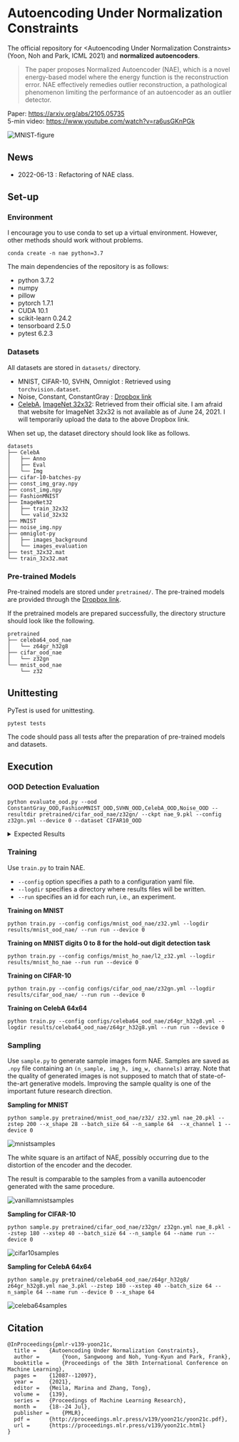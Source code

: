# Autoencoding Under Normalization Constraints

The official repository for &lt;Autoencoding Under Normalization Constraints> (Yoon, Noh and Park, ICML 2021) and **normalized autoencoders**.

> The paper proposes Normalized Autoencoder (NAE), which is a novel energy-based model where the energy function is the reconstruction error. NAE effectively remedies outlier reconstruction, a pathological phenomenon limiting the performance of an autoencoder as an outlier detector.

Paper: https://arxiv.org/abs/2105.05735  
5-min video: https://www.youtube.com/watch?v=ra6usGKnPGk


![MNIST-figure](assets/fig_mnist_recon_with_box_v2.png)

## News

* 2022-06-13 : Refactoring of NAE class.  


## Set-up

### Environment

I encourage you to use conda to set up a virtual environment. However, other methods should work without problems.
```
conda create -n nae python=3.7
```

The main dependencies of the repository is as follows:

- python 3.7.2
- numpy
- pillow
- pytorch 1.7.1
- CUDA 10.1
- scikit-learn 0.24.2
- tensorboard 2.5.0
- pytest 6.2.3


### Datasets

All datasets are stored in `datasets/` directory.

- MNIST, CIFAR-10, SVHN, Omniglot : Retrieved using `torchvision.dataset`.
- Noise, Constant, ConstantGray : [Dropbox link](https://www.dropbox.com/sh/u41ewgwujuvqvpm/AABM6YbklJFAruczJPhBWNwZa?dl=0)
- [CelebA](https://mmlab.ie.cuhk.edu.hk/projects/CelebA.html), [ImageNet 32x32](http://image-net.org/small/download.php): Retrieved from their official site. I am afraid that website for ImageNet 32x32 is not available as of June 24, 2021. I will temporarily upload the data to the above Dropbox link.

When set up, the dataset directory should look like as follows.

```
datasets
├── CelebA
│   ├── Anno
│   ├── Eval
│   └── Img
├── cifar-10-batches-py
├── const_img_gray.npy
├── const_img.npy
├── FashionMNIST
├── ImageNet32
│   ├── train_32x32
│   └── valid_32x32
├── MNIST
├── noise_img.npy
├── omniglot-py
│   ├── images_background
│   └── images_evaluation
├── test_32x32.mat
└── train_32x32.mat

```

### Pre-trained Models

Pre-trained models are stored under `pretrained/`. The pre-trained models are provided through the [Dropbox link](https://www.dropbox.com/sh/u41ewgwujuvqvpm/AABM6YbklJFAruczJPhBWNwZa?dl=0).

If the pretrained models are prepared successfully, the directory structure should look like the following.

```
pretrained
├── celeba64_ood_nae
│   └── z64gr_h32g8
├── cifar_ood_nae
│   └── z32gn
└── mnist_ood_nae
    └── z32
```

## Unittesting

PyTest is used for unittesting.

```
pytest tests
```

The code should pass all tests after the preparation of pre-trained models and datasets.

## Execution 

### OOD Detection Evaluation

```
python evaluate_ood.py --ood ConstantGray_OOD,FashionMNIST_OOD,SVHN_OOD,CelebA_OOD,Noise_OOD --resultdir pretrained/cifar_ood_nae/z32gn/ --ckpt nae_9.pkl --config z32gn.yml --device 0 --dataset CIFAR10_OOD
```

<details>
  <summary>Expected Results</summary>

  ```
  OOD Detection Results in AUC
  ConstantGray_OOD:0.9632
  FashionMNIST_OOD:0.8193
  SVHN_OOD:0.9196
  CelebA_OOD:0.8873
  Noise_OOD:1.0000
  ```
</details>


### Training

Use `train.py` to train NAE. 
* `--config` option specifies a path to a configuration yaml file.
* `--logdir` specifies a directory where results files will be written.
* `--run` specifies an id for each run, i.e., an experiment.

**Training on MNIST**
```
python train.py --config configs/mnist_ood_nae/z32.yml --logdir results/mnist_ood_nae/ --run run --device 0
```

**Training on MNIST digits 0 to 8 for the hold-out digit detection task**
```
python train.py --config configs/mnist_ho_nae/l2_z32.yml --logdir results/mnist_ho_nae --run run --device 0
```

**Training on CIFAR-10**
```
python train.py --config configs/cifar_ood_nae/z32gn.yml --logdir results/cifar_ood_nae/ --run run --device 0
```

**Training on CelebA 64x64**
```
python train.py --config configs/celeba64_ood_nae/z64gr_h32g8.yml --logdir results/celeba64_ood_nae/z64gr_h32g8.yml --run run --device 0
```


### Sampling

Use `sample.py` to generate sample images form NAE. Samples are saved as `.npy` file containing an `(n_sample, img_h, img_w, channels)` array.
Note that the quality of generated images is not supposed to match that of state-of-the-art generative models. Improving the sample quality is one of the important future research direction.

**Sampling for MNIST**

```
python sample.py pretrained/mnist_ood_nae/z32/ z32.yml nae_20.pkl --zstep 200 --x_shape 28 --batch_size 64 --n_sample 64  --x_channel 1 --device 0
```

![mnistsamples](assets/mnistsamples.png)

The white square is an artifact of NAE, possibly occurring due to the distortion of the encoder and the decoder.

The result is comparable to the samples from a vanilla autoencoder generated with the same procedure.

![vanillamnistsamples](assets/vanilla_ae_mnistsamples.png)


**Sampling for CIFAR-10**
```
python sample.py pretrained/cifar_ood_nae/z32gn/ z32gn.yml nae_8.pkl --zstep 180 --xstep 40 --batch_size 64 --n_sample 64 --name run --device 0
```

![cifar10samples](assets/cifar10samples.png)

**Sampling for CelebA 64x64**
```
python sample.py pretrained/celeba64_ood_nae/z64gr_h32g8/ z64gr_h32g8.yml nae_3.pkl --zstep 180 --xstep 40 --batch_size 64 --n_sample 64 --name run --device 0 --x_shape 64
```


![celeba64samples](assets/celeba64samples.png)



## Citation


```
@InProceedings{pmlr-v139-yoon21c,
  title = 	 {Autoencoding Under Normalization Constraints},
  author =       {Yoon, Sangwoong and Noh, Yung-Kyun and Park, Frank},
  booktitle = 	 {Proceedings of the 38th International Conference on Machine Learning},
  pages = 	 {12087--12097},
  year = 	 {2021},
  editor = 	 {Meila, Marina and Zhang, Tong},
  volume = 	 {139},
  series = 	 {Proceedings of Machine Learning Research},
  month = 	 {18--24 Jul},
  publisher =    {PMLR},
  pdf = 	 {http://proceedings.mlr.press/v139/yoon21c/yoon21c.pdf},
  url = 	 {https://proceedings.mlr.press/v139/yoon21c.html}
}
 
```

